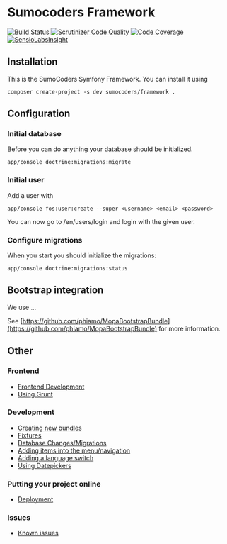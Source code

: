 # Sumocoders Framework

[![Build Status](https://travis-ci.org/sumocoders/Framework.svg?branch=master)](https://travis-ci.org/sumocoders/Framework) [![Scrutinizer Code Quality](https://scrutinizer-ci.com/g/sumocoders/Framework/badges/quality-score.png?b=master)](https://scrutinizer-ci.com/g/sumocoders/Framework/?branch=master) [![Code Coverage](https://scrutinizer-ci.com/g/sumocoders/Framework/badges/coverage.png?b=master)](https://scrutinizer-ci.com/g/sumocoders/Framework/?branch=master) [![SensioLabsInsight](https://insight.sensiolabs.com/projects/a87f9056-eb3d-4383-915f-823744b39659/mini.png)](https://insight.sensiolabs.com/projects/a87f9056-eb3d-4383-915f-823744b39659)

## Installation

This is the SumoCoders Symfony Framework. You can install it using

    composer create-project -s dev sumocoders/framework .
    

## Configuration

### Initial database

Before you can do anything your database should be initialized.

    app/console doctrine:migrations:migrate

### Initial user

Add a user with

    app/console fos:user:create --super <username> <email> <password>

You can now go to <your domain>/en/users/login and login with the given user.

### Configure migrations

When you start you should initialize the migrations:

    app/console doctrine:migrations:status

## Bootstrap integration

We use ...

See [https://github.com/phiamo/MopaBootstrapBundle](https://github.com/phiamo/MopaBootstrapBundle) for more information.

## Other

### Frontend

* [Frontend Development](./src/SumoCoders/FrameworkCoreBundle/Resources/doc/frontend/frontend-development.md)
* [Using Grunt](./src/SumoCoders/FrameworkCoreBundle/Resources/doc/frontend/grunt.md)

### Development

* [Creating new bundles](./src/SumoCoders/FrameworkCoreBundle/Resources/doc/development/creating-new-bundles.md)
* [Fixtures](./src/SumoCoders/FrameworkCoreBundle/Resources/doc/development/fixtures.md)
* [Database Changes/Migrations](./src/SumoCoders/FrameworkCoreBundle/Resources/doc/development/migrations.md)
* [Adding items into the menu/navigation](./src/SumoCoders/FrameworkCoreBundle/Resources/doc/development/menu.md)
* [Adding a language switch](./src/SumCoders/FrameworkCoreBundle/Resources/doc/development/language-switch.md)
* [Using Datepickers](./src/SumCoders/FrameworkCoreBundle/Resources/doc/development/using-date-pickers.md)

### Putting your project online

* [Deployment](./src/SumoCoders/FrameworkCoreBundle/Resources/doc/deployment/deployment.md)

### Issues

* [Known issues](./src/SumCoders/FrameworkCoreBundle/Resources/doc/issues/issues.md)


